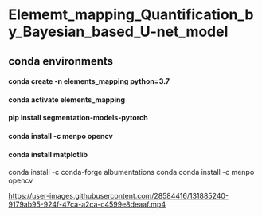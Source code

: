 # Elememt_mapping_Quantification_by_Bayesian_based_U-net_model


## conda environments

#### conda create -n elements_mapping python=3.7
#### conda activate elements_mapping

#### pip install segmentation-models-pytorch
#### conda install -c menpo opencv
#### conda install matplotlib
conda install -c conda-forge albumentations
conda
conda install -c menpo opencv


https://user-images.githubusercontent.com/28584416/131885240-9179ab95-924f-47ca-a2ca-c4599e8deaaf.mp4

